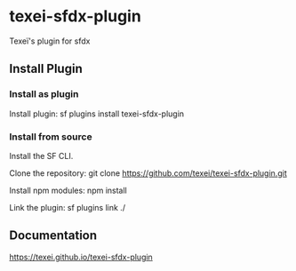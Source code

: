 # texei-sfdx-plugin

Texeï's plugin for sfdx

## Install Plugin

### Install as plugin

Install plugin: sf plugins install texei-sfdx-plugin

### Install from source

Install the SF CLI.

Clone the repository: git clone https://github.com/texei/texei-sfdx-plugin.git

Install npm modules: npm install

Link the plugin: sf plugins link ./

## Documentation

https://texei.github.io/texei-sfdx-plugin

<!-- commands -->

<!-- commandsstop -->
